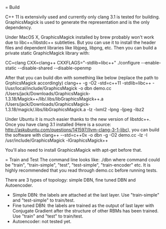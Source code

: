 = Build

C++ 11 is extensivily used and currently only clang 3.1 is tested for building. GraphicsMagick is used to generate the representation and is the only dependency.

Under MacOS X, GraphicsMagick installed by brew probably won't work due to libc++/libstdc++ subtleties. But you can use it to install the header files and dependent libraries like libjpeg, libpng, etc.
Then you can build a private static GraphicMagick library with:

CC=clang CXX=clang++ CXXFLAGS="-stdlib=libc++" ./configure --enable-static --disable-shared --disable-openmp

After that you can build dbn with something like below (replace the path to GrphicsMagick accordingly)
clang++ -g -O2 -std=c++11 -stdlib=libc++ -I/usr/local/include/GraphicsMagick -o dbn demo.cc /Users/jack/Downloads/GraphicsMagick-1.3.18/Magick++/lib/.libs/libGraphicsMagick++.a  /Users/jack/Downloads/GraphicsMagick-1.3.18/magick/.libs/libGraphicsMagick.a -lz -lxml2 -lpng -ljpeg -lbz2

Under Ubuntu it is much easier thanks to the new version of libstdc++. Once you have clang 3.1 installed (Here is a source: http://askubuntu.com/questions/141597/llvm-clang-3-1-libc), you can build the software with
clang++ --std=c++0x -o dbn -g -O2 demo.cc -lz -I /usr/include/GraphicsMagick -lGraphicsMagick++

You'll also need to install GraphicsMagick with apt-get before that.

= Train and Test
The command line looks like: ./dbn <command> <path-to-mnist-image-file> <path-to-mnist-label-file> where command could be "train", "train-simple", "test", "test-simple", "train-encoder" etc.
It is highly recommended that you read through demo.cc before running tests.

There are 3 types of topology: simple DBN, fine tuned DBN and Autoencoder.
 * Simple DBN: the labels are attached at the last layer. Use "train-simple" and "test-simple" to train/test.
 * Fine tuned DBN: the labels are trained as the output of last layer with Conjugate Gradient after the structure of other RBMs has been trained. Use "train" and "test" to train/test.
 * Autoencoder: not tested yet.
